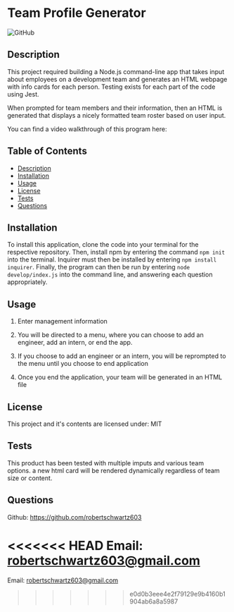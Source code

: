 # Team Profile Generator

![GitHub](https://img.shields.io/github/license/robertschwartz603/Team-Profile-Generator)

## Description
This project required building a Node.js command-line app that takes input about employees on a development team and generates an HTML webpage with info cards for each person. Testing exists for each part of the code using Jest.

When prompted for team members and their information, then an HTML is generated that displays a nicely formatted team roster based on user input.

You can find a video walkthrough of this program here: 

## Table of Contents
- [Description](#description)
- [Installation](#installation)
- [Usage](#usage)
- [License](#license)
- [Tests](#tests)
- [Questions](#questions)

## Installation

To install this application, clone the code into your terminal for the respective repository. Then, install npm by entering the command ```npm init```  into the terminal. Inquirer must then be installed by entering ```npm install inquirer```. Finally, the program can then be run by entering ```node develop/index.js``` into the command line, and answering each question appropriately.
 
## Usage
1. Enter management information

2. You will be directed to a menu, where you can choose to add an engineer, add an intern, or end the app.

3. If you choose to add an engineer or an intern, you will be reprompted to the menu until you choose to end application

4. Once you end the application, your team will be generated in an HTML file

## License
This project and it's contents are licensed under: MIT

## Tests
This product has been tested with multiple imputs and various team options. a new html card will be rendered dynamically regardless of team size or content.

## Questions

Github: https://github.com/robertschwartz603

<<<<<<< HEAD
Email: robertschwartz603@gmail.com
=======
Email: robertschwartz603@gmail.com
>>>>>>> e0d0b3eee4e2f79129e9b4160b1904ab6a8a5987

